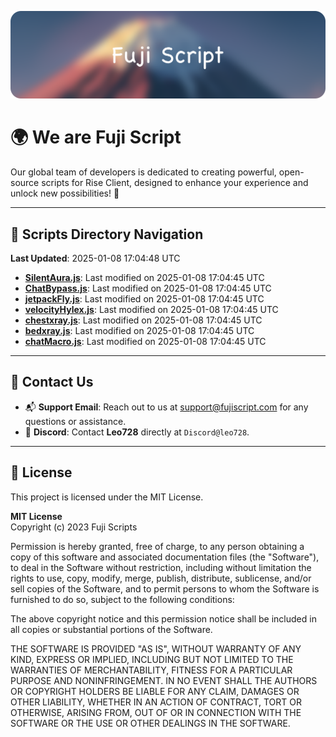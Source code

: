 ![Banner](.github/b.webp)

# 🌍 **We are Fuji Script**

Our global team of developers is dedicated to creating powerful, open-source scripts for Rise Client, designed to enhance your experience and unlock new possibilities! 🌟

---
<!-- SCRIPTS_NAVIGATION_START -->
## 📂 **Scripts Directory Navigation**

**Last Updated**: 2025-01-08 17:04:48 UTC

- **[SilentAura.js](scripts/SilentAura.js)**: Last modified on 2025-01-08 17:04:45 UTC
- **[ChatBypass.js](scripts/ChatBypass.js)**: Last modified on 2025-01-08 17:04:45 UTC
- **[jetpackFly.js](scripts/jetpackFly.js)**: Last modified on 2025-01-08 17:04:45 UTC
- **[velocityHylex.js](scripts/velocityHylex.js)**: Last modified on 2025-01-08 17:04:45 UTC
- **[chestxray.js](scripts/chestxray.js)**: Last modified on 2025-01-08 17:04:45 UTC
- **[bedxray.js](scripts/bedxray.js)**: Last modified on 2025-01-08 17:04:45 UTC
- **[chatMacro.js](scripts/chatMacro.js)**: Last modified on 2025-01-08 17:04:45 UTC

<!-- SCRIPTS_NAVIGATION_END -->

---

## 💬 **Contact Us**  
- 📬 **Support Email**: Reach out to us at [support@fujiscript.com](mailto:support@fujiscript.com) for any questions or assistance.  
- 💬 **Discord**: Contact **Leo728** directly at `Discord@leo728`.

---

## 📜 **License**

This project is licensed under the MIT License.  

**MIT License**  
Copyright (c) 2023 Fuji Scripts  

Permission is hereby granted, free of charge, to any person obtaining a copy of this software and associated documentation files (the "Software"), to deal in the Software without restriction, including without limitation the rights to use, copy, modify, merge, publish, distribute, sublicense, and/or sell copies of the Software, and to permit persons to whom the Software is furnished to do so, subject to the following conditions:  

The above copyright notice and this permission notice shall be included in all copies or substantial portions of the Software.  

THE SOFTWARE IS PROVIDED "AS IS", WITHOUT WARRANTY OF ANY KIND, EXPRESS OR IMPLIED, INCLUDING BUT NOT LIMITED TO THE WARRANTIES OF MERCHANTABILITY, FITNESS FOR A PARTICULAR PURPOSE AND NONINFRINGEMENT. IN NO EVENT SHALL THE AUTHORS OR COPYRIGHT HOLDERS BE LIABLE FOR ANY CLAIM, DAMAGES OR OTHER LIABILITY, WHETHER IN AN ACTION OF CONTRACT, TORT OR OTHERWISE, ARISING FROM, OUT OF OR IN CONNECTION WITH THE SOFTWARE OR THE USE OR OTHER DEALINGS IN THE SOFTWARE.  

